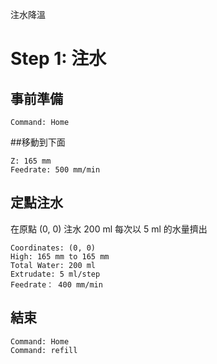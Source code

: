 
注水降溫

# Step 1: 注水


## 事前準備

``` operations
Command: Home
```

##移動到下面

``` move
Z: 165 mm
Feedrate: 500 mm/min
```

## 定點注水

在原點 (0, 0) 注水 200 ml
每次以 5 ml 的水量擠出

``` fixed_point
Coordinates: (0, 0)
High: 165 mm to 165 mm
Total Water: 200 ml
Extrudate: 5 ml/step
Feedrate： 400 mm/min
```

## 結束

``` operations
Command: Home
Command: refill
```